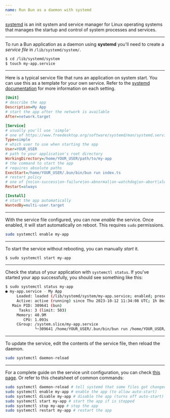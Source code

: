 ```yaml
---
name: Run Bun as a daemon with systemd
---
```


[systemd](https://systemd.io) is an init system and service manager for Linux operating systems that manages the startup and control of system processes and services.

<!-- systemd provides aggressive parallelization capabilities, uses socket and D-Bus activation for starting services, offers on-demand starting of daemons, keeps track of processes using Linux control groups, maintains mount and auto mount points, and implements an elaborate transactional dependency-based service control logic. systemd supports SysV and LSB init scripts and works as a replacement for sysvinit. -->

<!-- Other parts include a logging daemon, utilities to control basic system configuration like the hostname, date, locale, maintain a list of logged-in users and running containers and virtual machines, system accounts, runtime directories and settings, and daemons to manage simple network configuration, network time synchronization, log forwarding, and name resolution. -->

---

To run a Bun application as a daemon using **systemd** you'll need to create a _service file_ in `/lib/systemd/system/`.

```sh
$ cd /lib/systemd/system
$ touch my-app.service
```

---

Here is a typical service file that runs an application on system start. You can use this as a template for your own service. Refer to the [systemd documentation](https://www.freedesktop.org/software/systemd/man/systemd.service.html) for more information on each setting.

```ini
[Unit]
# describe the app
Description=My App
# start the app after the network is available
After=network.target

[Service]
# usually you'll use 'simple'
# one of https://www.freedesktop.org/software/systemd/man/systemd.service.html#Type=
Type=simple
# which user to use when starting the app
User=YOUR_USER
# path to your application's root directory
WorkingDirectory=/home/YOUR_USER/path/to/my-app
# the command to start the app
# requires absolute paths
ExecStart=/home/YOUR_USER/.bun/bin/bun run index.ts
# restart policy
# one of {no|on-success|on-failure|on-abnormal|on-watchdog|on-abort|always}
Restart=always

[Install]
# start the app automatically
WantedBy=multi-user.target
```

---

With the service file configured, you can now _enable_ the service. Once enabled, it will start automatically on reboot. This requires `sudo` permissions.

```bash
sudo systemctl enable my-app
```

---

To start the service without rebooting, you can manually _start_ it.

```bash
$ sudo systemctl start my-app
```

---

Check the status of your application with `systemctl status`. If you've started your app successfully, you should see something like this:

```bash
$ sudo systemctl status my-app
● my-app.service - My App
     Loaded: loaded (/lib/systemd/system/my-app.service; enabled; preset: enabled)
     Active: active (running) since Thu 2023-10-12 11:34:08 UTC; 1h 8min ago
   Main PID: 309641 (bun)
      Tasks: 3 (limit: 503)
     Memory: 40.9M
        CPU: 1.093s
     CGroup: /system.slice/my-app.service
             └─309641 /home/YOUR_USER/.bun/bin/bun run /home/YOUR_USER/application/dist/index.js
```

---

To update the service, edit the contents of the service file, then reload the daemon.

```bash
sudo systemctl daemon-reload
```

---

For a complete guide on the service unit configuration, you can check [this page](https://www.freedesktop.org/software/systemd/man/systemd.service.html). Or refer to this cheatsheet of common commands:

```bash
sudo systemctl daemon-reload # tell systemd that some files got changed
sudo systemctl enable my-app # enable the app (to allow auto-start)
sudo systemctl disable my-app # disable the app (turns off auto-start)
sudo systemctl start my-app # start the app if is stopped
sudo systemctl stop my-app # stop the app
sudo systemctl restart my-app # restart the app
```
